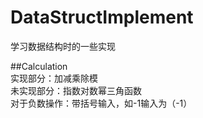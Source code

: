 # DataStructImplement
学习数据结构时的一些实现  

##Calculation  
实现部分：加减乘除模  
未实现部分：指数对数幂三角函数  
对于负数操作：带括号输入，如-1输入为（-1）  

